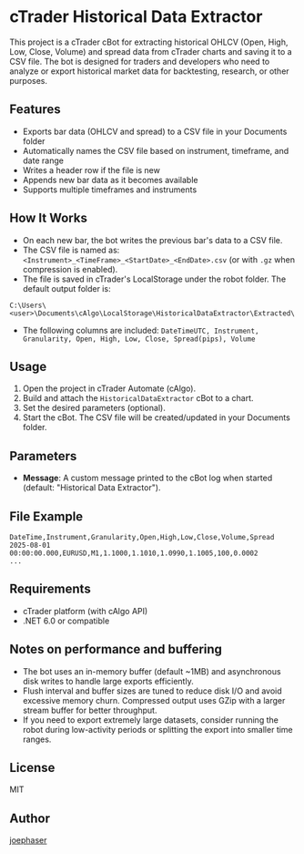 # cTrader Historical Data Extractor

This project is a cTrader cBot for extracting historical OHLCV (Open, High, Low, Close, Volume) and spread data from cTrader charts and saving it to a CSV file. The bot is designed for traders and developers who need to analyze or export historical market data for backtesting, research, or other purposes.

## Features
- Exports bar data (OHLCV and spread) to a CSV file in your Documents folder
- Automatically names the CSV file based on instrument, timeframe, and date range
- Writes a header row if the file is new
- Appends new bar data as it becomes available
- Supports multiple timeframes and instruments

## How It Works
- On each new bar, the bot writes the previous bar's data to a CSV file.
- The CSV file is named as: `<Instrument>_<TimeFrame>_<StartDate>_<EndDate>.csv` (or with `.gz` when compression is enabled).
- The file is saved in cTrader's LocalStorage under the robot folder. The default output folder is:

```
C:\Users\<user>\Documents\cAlgo\LocalStorage\HistoricalDataExtractor\Extracted\
```

- The following columns are included: `DateTimeUTC, Instrument, Granularity, Open, High, Low, Close, Spread(pips), Volume`

## Usage
1. Open the project in cTrader Automate (cAlgo).
2. Build and attach the `HistoricalDataExtractor` cBot to a chart.
3. Set the desired parameters (optional).
4. Start the cBot. The CSV file will be created/updated in your Documents folder.

## Parameters
- **Message**: A custom message printed to the cBot log when started (default: "Historical Data Extractor").

## File Example
```
DateTime,Instrument,Granularity,Open,High,Low,Close,Volume,Spread
2025-08-01 00:00:00.000,EURUSD,M1,1.1000,1.1010,1.0990,1.1005,100,0.0002
...
```

## Requirements
- cTrader platform (with cAlgo API)
- .NET 6.0 or compatible

## Notes on performance and buffering
- The bot uses an in-memory buffer (default ~1MB) and asynchronous disk writes to handle large exports efficiently.
- Flush interval and buffer sizes are tuned to reduce disk I/O and avoid excessive memory churn. Compressed output uses GZip with a larger stream buffer for better throughput.
- If you need to export extremely large datasets, consider running the robot during low-activity periods or splitting the export into smaller time ranges.

## License
MIT

## Author
[joephaser](https://github.com/joephaser)

